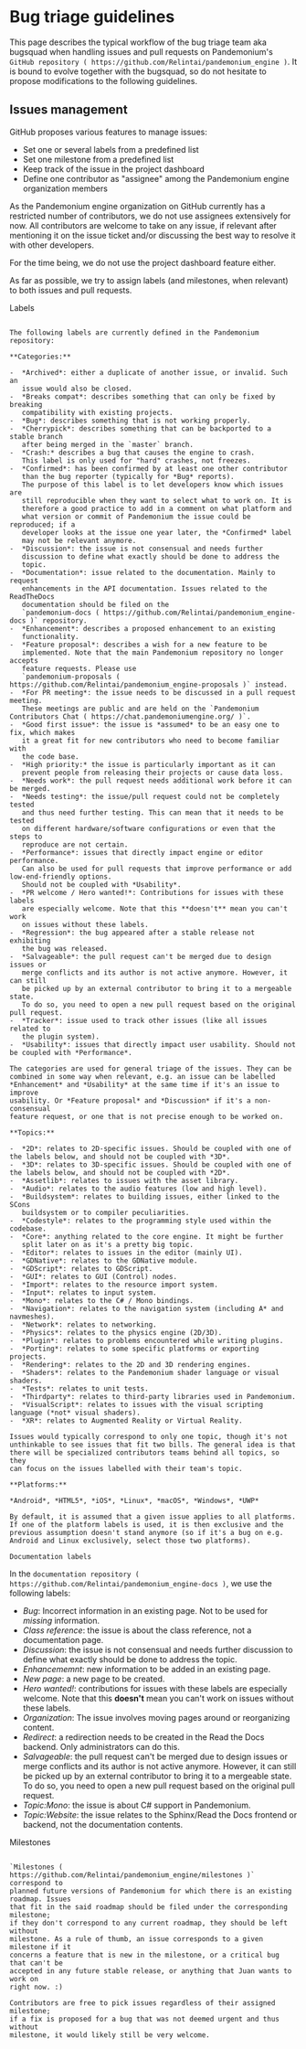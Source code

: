 

Bug triage guidelines
=====================

This page describes the typical workflow of the bug triage team aka
bugsquad when handling issues and pull requests on Pandemonium's
`GitHub repository ( https://github.com/Relintai/pandemonium_engine )`.
It is bound to evolve together with the bugsquad, so do not
hesitate to propose modifications to the following guidelines.

Issues management
-----------------

GitHub proposes various features to manage issues:

-  Set one or several labels from a predefined list
-  Set one milestone from a predefined list
-  Keep track of the issue in the project dashboard
-  Define one contributor as "assignee" among the Pandemonium engine
   organization members

As the Pandemonium engine organization on GitHub currently has a restricted
number of contributors, we do not use assignees extensively for now. All
contributors are welcome to take on any issue, if relevant after mentioning
it on the issue ticket and/or discussing the best way to resolve it with
other developers.

For the time being, we do not use the project dashboard feature either.

As far as possible, we try to assign labels (and milestones, when relevant)
to both issues and pull requests.

Labels
~~~~~~

The following labels are currently defined in the Pandemonium repository:

**Categories:**

-  *Archived*: either a duplicate of another issue, or invalid. Such an
   issue would also be closed.
-  *Breaks compat*: describes something that can only be fixed by breaking
   compatibility with existing projects.
-  *Bug*: describes something that is not working properly.
-  *Cherrypick*: describes something that can be backported to a stable branch
   after being merged in the `master` branch.
-  *Crash:* describes a bug that causes the engine to crash.
   This label is only used for "hard" crashes, not freezes.
-  *Confirmed*: has been confirmed by at least one other contributor
   than the bug reporter (typically for *Bug* reports).
   The purpose of this label is to let developers know which issues are
   still reproducible when they want to select what to work on. It is
   therefore a good practice to add in a comment on what platform and
   what version or commit of Pandemonium the issue could be reproduced; if a
   developer looks at the issue one year later, the *Confirmed* label
   may not be relevant anymore.
-  *Discussion*: the issue is not consensual and needs further
   discussion to define what exactly should be done to address the
   topic.
-  *Documentation*: issue related to the documentation. Mainly to request
   enhancements in the API documentation. Issues related to the ReadTheDocs
   documentation should be filed on the
   `pandemonium-docs ( https://github.com/Relintai/pandemonium_engine-docs )` repository.
-  *Enhancement*: describes a proposed enhancement to an existing
   functionality.
-  *Feature proposal*: describes a wish for a new feature to be
   implemented. Note that the main Pandemonium repository no longer accepts
   feature requests. Please use
   `pandemonium-proposals ( https://github.com/Relintai/pandemonium_engine-proposals )` instead.
-  *For PR meeting*: the issue needs to be discussed in a pull request meeting.
   These meetings are public and are held on the `Pandemonium Contributors Chat ( https://chat.pandemoniumengine.org/ )`.
-  *Good first issue*: the issue is *assumed* to be an easy one to fix, which makes
   it a great fit for new contributors who need to become familiar with
   the code base.
-  *High priority:* the issue is particularly important as it can
   prevent people from releasing their projects or cause data loss.
-  *Needs work*: the pull request needs additional work before it can be merged.
-  *Needs testing*: the issue/pull request could not be completely tested
   and thus need further testing. This can mean that it needs to be tested
   on different hardware/software configurations or even that the steps to
   reproduce are not certain.
-  *Performance*: issues that directly impact engine or editor performance.
   Can also be used for pull requests that improve performance or add low-end-friendly options.
   Should not be coupled with *Usability*.
-  *PR welcome / Hero wanted!*: Contributions for issues with these labels
   are especially welcome. Note that this **doesn't** mean you can't work
   on issues without these labels.
-  *Regression*: the bug appeared after a stable release not exhibiting
   the bug was released.
-  *Salvageable*: the pull request can't be merged due to design issues or
   merge conflicts and its author is not active anymore. However, it can still
   be picked up by an external contributor to bring it to a mergeable state.
   To do so, you need to open a new pull request based on the original pull request.
-  *Tracker*: issue used to track other issues (like all issues related to
   the plugin system).
-  *Usability*: issues that directly impact user usability. Should not be coupled with *Performance*.

The categories are used for general triage of the issues. They can be
combined in some way when relevant, e.g. an issue can be labelled
*Enhancement* and *Usability* at the same time if it's an issue to improve
usability. Or *Feature proposal* and *Discussion* if it's a non-consensual
feature request, or one that is not precise enough to be worked on.

**Topics:**

-  *2D*: relates to 2D-specific issues. Should be coupled with one of the labels below, and should not be coupled with *3D*.
-  *3D*: relates to 3D-specific issues. Should be coupled with one of the labels below, and should not be coupled with *2D*.
-  *Assetlib*: relates to issues with the asset library.
-  *Audio*: relates to the audio features (low and high level).
-  *Buildsystem*: relates to building issues, either linked to the SCons
   buildsystem or to compiler peculiarities.
-  *Codestyle*: relates to the programming style used within the codebase.
-  *Core*: anything related to the core engine. It might be further
   split later on as it's a pretty big topic.
-  *Editor*: relates to issues in the editor (mainly UI).
-  *GDNative*: relates to the GDNative module.
-  *GDScript*: relates to GDScript.
-  *GUI*: relates to GUI (Control) nodes.
-  *Import*: relates to the resource import system.
-  *Input*: relates to input system.
-  *Mono*: relates to the C# / Mono bindings.
-  *Navigation*: relates to the navigation system (including A* and navmeshes).
-  *Network*: relates to networking.
-  *Physics*: relates to the physics engine (2D/3D).
-  *Plugin*: relates to problems encountered while writing plugins.
-  *Porting*: relates to some specific platforms or exporting projects.
-  *Rendering*: relates to the 2D and 3D rendering engines.
-  *Shaders*: relates to the Pandemonium shader language or visual shaders.
-  *Tests*: relates to unit tests.
-  *Thirdparty*: relates to third-party libraries used in Pandemonium.
-  *VisualScript*: relates to issues with the visual scripting language (*not* visual shaders).
-  *XR*: relates to Augmented Reality or Virtual Reality.

Issues would typically correspond to only one topic, though it's not
unthinkable to see issues that fit two bills. The general idea is that
there will be specialized contributors teams behind all topics, so they
can focus on the issues labelled with their team's topic.

**Platforms:**

*Android*, *HTML5*, *iOS*, *Linux*, *macOS*, *Windows*, *UWP*

By default, it is assumed that a given issue applies to all platforms.
If one of the platform labels is used, it is then exclusive and the
previous assumption doesn't stand anymore (so if it's a bug on e.g.
Android and Linux exclusively, select those two platforms).

Documentation labels
~~~~~~~~~~~~~~~~~~~~

In the `documentation repository ( https://github.com/Relintai/pandemonium_engine-docs )`, we
use the following labels:

-  *Bug*: Incorrect information in an existing page. Not to be used for
   *missing* information.
-  *Class reference*: the issue is about the class reference, not a documentation page.
-  *Discussion*: the issue is not consensual and needs further
   discussion to define what exactly should be done to address the
   topic.
-  *Enhancememnt*: new information to be added in an existing page.
-  *New page*: a new page to be created.
-  *Hero wanted!*: contributions for issues with these labels
   are especially welcome. Note that this **doesn't** mean you can't work
   on issues without these labels.
-  *Organization*: The issue involves moving pages around or reorganizing content.
-  *Redirect*: a redirection needs to be created in the Read the Docs backend.
   Only administrators can do this.
-  *Salvageable*: the pull request can't be merged due to design issues or
   merge conflicts and its author is not active anymore. However, it can still
   be picked up by an external contributor to bring it to a mergeable state.
   To do so, you need to open a new pull request based on the original pull request.
-  *Topic:Mono*: the issue is about C# support in Pandemonium.
-  *Topic:Website*: the issue relates to the Sphinx/Read the Docs frontend or backend,
   not the documentation contents.

Milestones
~~~~~~~~~~

`Milestones ( https://github.com/Relintai/pandemonium_engine/milestones )` correspond to
planned future versions of Pandemonium for which there is an existing roadmap. Issues
that fit in the said roadmap should be filed under the corresponding milestone;
if they don't correspond to any current roadmap, they should be left without
milestone. As a rule of thumb, an issue corresponds to a given milestone if it
concerns a feature that is new in the milestone, or a critical bug that can't be
accepted in any future stable release, or anything that Juan wants to work on
right now. :)

Contributors are free to pick issues regardless of their assigned milestone;
if a fix is proposed for a bug that was not deemed urgent and thus without
milestone, it would likely still be very welcome.
